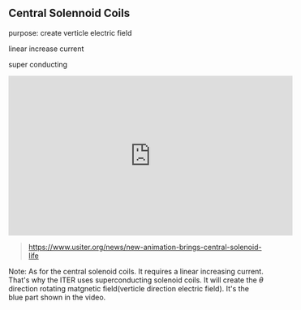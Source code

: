 ## Central Solennoid Coils

purpose: create verticle electric field

linear increase current

super conducting

<iframe width="560" height="315" src="https://www.youtube.com/embed/5tH4obUsY64" title="How the Heart of ITER will Electrify Plasma" frameborder="0" allow="accelerometer; autoplay; clipboard-write; encrypted-media; gyroscope; picture-in-picture; web-share" allowfullscreen></iframe>

> https://www.usiter.org/news/new-animation-brings-central-solenoid-life


Note:
As for the central solenoid coils. It requires a linear increasing current. That's why the ITER uses superconducting solenoid coils. It will create the $\theta$ direction rotating matgnetic field(verticle direction electric field). It's the blue part shown in the video.